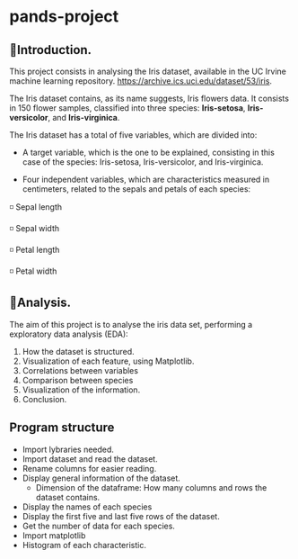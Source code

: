 # pands-project
## 📜Introduction.
This project consists in analysing the Iris dataset, available in the UC Irvine machine learning repository.
https://archive.ics.uci.edu/dataset/53/iris.

The Iris dataset contains, as its name suggests, Iris flowers data. 
It consists in 150 flower samples, classified into three species: **Iris-setosa**, **Iris-versicolor**, and **Iris-virginica**.

The Iris dataset has a total of five variables, which are divided into:
- A target variable, which is the one to be explained, consisting in this case of the species: Iris-setosa, Iris-versicolor, and Iris-virginica.

- Four independent variables, which are characteristics measured in centimeters, related to the sepals and petals of each species:

◽ Sepal length

◽ Sepal width

◽ Petal length

◽ Petal width

## 🧪Analysis.
The aim of this project is to analyse the iris data set, performing a exploratory data analysis (EDA):
1. How the dataset is structured. 
2. Visualization of each feature, using Matplotlib.
3. Correlations between variables
4. Comparison between species
5. Visualization of the information. 
6. Conclusion. 

## Program structure
- Import lybraries needed.
- Import dataset and read the dataset.
- Rename columns for easier reading.
- Display general information of the dataset. 
    -  Dimension of the dataframe: How many columns and rows the dataset contains.
- Display the names of each species 
- Display the first five and last five rows of the dataset. 
- Get the number of  data for each species.
- Import matplotlib
- Histogram of each characteristic.